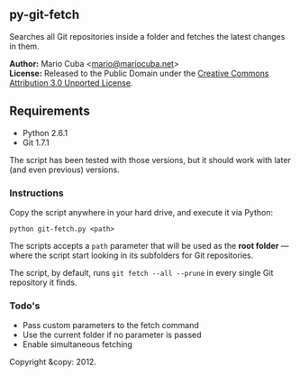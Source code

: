 ## py-git-fetch

Searches all Git repositories inside a folder and fetches the latest changes in them.

__Author:__ Mario Cuba <<mario@mariocuba.net>>  
__License:__ Released to the Public Domain under the [Creative Commons Attribution 3.0 Unported License](http://creativecommons.org/licenses/by/3.0).

## Requirements

- Python 2.6.1
- Git 1.7.1

The script has been tested with those versions, but it should work with later (and even previous) versions.

### Instructions

Copy the script anywhere in your hard drive, and execute it via Python:

	python git-fetch.py <path>
	
The scripts accepts a `path` parameter that will be used as the __root folder__ &mdash; where the script start looking in its subfolders for Git repositories.

The script, by default, runs `git fetch --all --prune` in every single Git repository it finds.

### Todo's

- Pass custom parameters to the fetch command
- Use the current folder if no parameter is passed
- Enable simultaneous fetching

Copyright &copy: 2012.